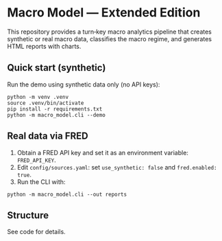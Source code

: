 # Macro Model — Extended Edition

This repository provides a turn‑key macro analytics pipeline that creates synthetic or real macro data, classifies the macro regime, and generates HTML reports with charts.

## Quick start (synthetic)

Run the demo using synthetic data only (no API keys):

```
python -m venv .venv
source .venv/bin/activate
pip install -r requirements.txt
python -m macro_model.cli --demo
```

## Real data via FRED

1. Obtain a FRED API key and set it as an environment variable: `FRED_API_KEY`.
2. Edit `config/sources.yaml`: set `use_synthetic: false` and `fred.enabled: true`.
3. Run the CLI with:

```
python -m macro_model.cli --out reports
```

## Structure

See code for details.
